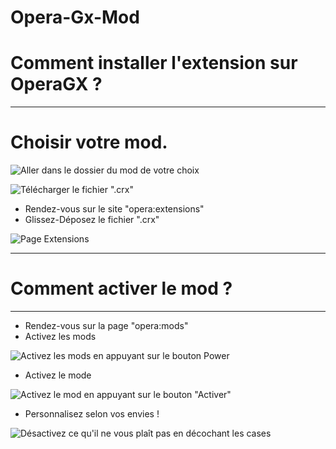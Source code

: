 # Opera-Gx-Mod
# Comment installer l'extension sur OperaGX ? 
***

# Choisir votre mod. 

![Aller dans le dossier du mod de votre choix](https://cdn.discordapp.com/attachments/654339907757670444/1083325551411994736/image.png)

![Télécharger le fichier ".crx"](https://media.discordapp.net/attachments/1064539557728620574/1075376745202593792/image.png?width=1440&height=207)

- Rendez-vous sur le site "opera:extensions"
- Glissez-Déposez le fichier ".crx" 

![Page Extensions](https://cdn.discordapp.com/attachments/654339907757670444/1075388635597258884/image.png)

***

# Comment activer le mod ? 
***
- Rendez-vous sur la page "opera:mods"
- Activez les mods 

![Activez les mods en appuyant sur le bouton Power](https://cdn.discordapp.com/attachments/654339907757670444/1075388955396145252/image.png)

- Activez le mode 

![Activez le mod en appuyant sur le bouton "Activer"](https://cdn.discordapp.com/attachments/654339907757670444/1075389105346707466/image.png)

- Personnalisez selon vos envies ! 

![Désactivez ce qu'il ne vous plaît pas en décochant les cases](https://cdn.discordapp.com/attachments/654339907757670444/1075389211051561000/image.png)

